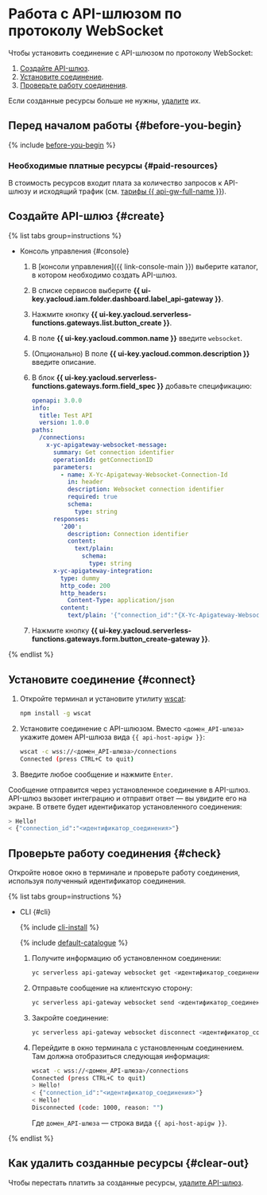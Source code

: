 # Работа с API-шлюзом по протоколу WebSocket

Чтобы установить соединение с API-шлюзом по протоколу WebSocket:

1. [Создайте API-шлюз](#create).
1. [Установите соединение](#connect).
1. [Проверьте работу соединения](#check).

Если созданные ресурсы больше не нужны, [удалите](#clear-out) их.

## Перед началом работы {#before-you-begin}

{% include [before-you-begin](../_tutorials_includes/before-you-begin.md) %}

### Необходимые платные ресурсы {#paid-resources}

В стоимость ресурсов входит плата за количество запросов к API-шлюзу и исходящий трафик (см. [тарифы {{ api-gw-full-name }}](../../api-gateway/pricing.md)).

## Создайте API-шлюз {#create}

{% list tabs group=instructions %}

- Консоль управления {#console}

    1. В [консоли управления]({{ link-console-main }}) выберите каталог, в котором необходимо создать API-шлюз.
    1. В списке сервисов выберите **{{ ui-key.yacloud.iam.folder.dashboard.label_api-gateway }}**.
    1. Нажмите кнопку **{{ ui-key.yacloud.serverless-functions.gateways.list.button_create }}**.
    1. В поле **{{ ui-key.yacloud.common.name }}** введите `websocket`.
    1. (Опционально) В поле **{{ ui-key.yacloud.common.description }}** введите описание.
    1. В блок **{{ ui-key.yacloud.serverless-functions.gateways.form.field_spec }}** добавьте спецификацию:

        ```yaml
        openapi: 3.0.0
        info:
          title: Test API
          version: 1.0.0
        paths:
          /connections:
            x-yc-apigateway-websocket-message:
              summary: Get connection identifier
              operationId: getConnectionID
              parameters:
                - name: X-Yc-Apigateway-Websocket-Connection-Id
                  in: header
                  description: Websocket connection identifier
                  required: true
                  schema:
                    type: string
              responses:
                '200':
                  description: Connection identifier
                  content:
                    text/plain:
                      schema:
                        type: string
              x-yc-apigateway-integration:
                type: dummy
                http_code: 200
                http_headers:
                  Content-Type: application/json
                content:
                  text/plain: '{"connection_id":"{X-Yc-Apigateway-Websocket-Connection-Id}"}'
        ```

    1. Нажмите кнопку **{{ ui-key.yacloud.serverless-functions.gateways.form.button_create-gateway }}**.

{% endlist %}

## Установите соединение {#connect}

1. Откройте терминал и установите утилиту [wscat](https://www.npmjs.com/package/wscat):

    ```bash
    npm install -g wscat
    ```

1. Установите соединение с API-шлюзом. Вместо `<домен_API-шлюза>` укажите домен API-шлюза вида `{{ api-host-apigw }}`:

    ```bash
    wscat -c wss://<домен_API-шлюза>/connections
    Connected (press CTRL+C to quit)
    ```

1. Введите любое сообщение и нажмите `Enter`.

Сообщение отправится через установленное соединение в API-шлюз. API-шлюз вызовет интеграцию и отправит ответ — вы увидите его на экране. В ответе будет идентификатор установленного соединения:

```bash
> Hello!
< {"connection_id":"<идентификатор_соединения>"}
```

## Проверьте работу соединения {#check}

Откройте новое окно в терминале и проверьте работу соединения, используя полученный идентификатор соединения.

{% list tabs group=instructions %}

- CLI {#cli}

    {% include [cli-install](../../_includes/cli-install.md) %}

    {% include [default-catalogue](../../_includes/default-catalogue.md) %}

    1. Получите информацию об установленном соединении:

        ```bash
        yc serverless api-gateway websocket get <идентификатор_соединения>
        ```

    1. Отправьте сообщение на клиентскую сторону:

        ```bash
        yc serverless api-gateway websocket send <идентификатор_соединения> --data Hello!
        ```

    1. Закройте соединение:

        ```bash
        yc serverless api-gateway websocket disconnect <идентификатор_соединения>
        ```

    1. Перейдите в окно терминала с установленным соединением. Там должна отобразиться следующая информация:

        ```bash
        wscat -c wss://<домен_API-шлюза>/connections
        Connected (press CTRL+C to quit)
        > Hello!
        < {"connection_id":"<идентификатор_соединения>"}
        < Hello!
        Disconnected (code: 1000, reason: "")
        ```

        Где `домен_API-шлюза` — строка вида `{{ api-host-apigw }}`.

{% endlist %}

## Как удалить созданные ресурсы {#clear-out}

Чтобы перестать платить за созданные ресурсы, [удалите API-шлюз](../../api-gateway/operations/api-gw-delete.md).
